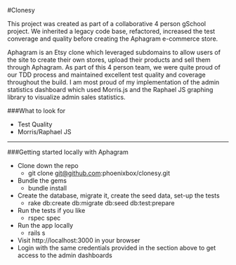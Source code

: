 #Clonesy

This project was created as part of a collaborative 4 person gSchool project. We inherited a legacy code base, refactored, increased the test converage and quality before creating the Aphagram e-commerce store.

Aphagram is an Etsy clone which leveraged subdomains to allow users of the site to create their own stores, upload their products and sell them through Aphagram. As part of this 4 person team, we were quite proud of our TDD process and maintained excellent test quality and coverage throughout the build. I am most proud of my implementation of the admin statistics dashboard which used Morris.js and the Raphael JS graphing library to visualize admin sales statistics.

###What to look for
* Test Quality
* Morris/Raphael JS

****

###Getting started locally with Aphagram
* Clone down the repo
  * git clone git@github.com:phoenixbox/clonesy.git
* Bundle the gems
  * bundle install
* Create the database, migrate it, create the seed data, set-up the tests
  * rake db:create db:migrate db:seed db:test:prepare
* Run the tests if you like
  * rspec spec
* Run the app locally
  * rails s
* Visit http://localhost:3000 in your browser
* Login with the same credentials provided in the section above to get access to the admin dashboards
